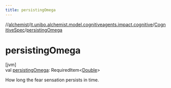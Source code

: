 ```yaml
---
title: persistingOmega
---
```

//[alchemist](../../../index.html)/[it.unibo.alchemist.model.cognitiveagents.impact.cognitive](../index.html)/[CognitiveSpec](index.html)/[persistingOmega](persisting-omega.html)



# persistingOmega



[jvm]\
val [persistingOmega](persisting-omega.html): RequiredItem<[Double](https://kotlinlang.org/api/latest/jvm/stdlib/kotlin/-double/index.html)>



How long the fear sensation persists in time.




